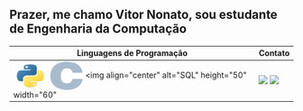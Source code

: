 ## Prazer, me chamo Vitor Nonato, sou estudante de Engenharia da Computação

| Linguagens de Programação | Contato |
|---------------------------|---------|
| <img align="center" alt="Python" height="50" width="60" src="https://raw.githubusercontent.com/devicons/devicon/master/icons/python/python-original.svg"> <img align="center" alt="C" height="50" width="60" src="https://raw.githubusercontent.com/devicons/devicon/master/icons/c/c-original.svg"> <img align="center" alt="SQL" height="50" width="60" | <a href="mailto:vitornn32@gmail.com"><img src="https://img.shields.io/badge/-Gmail-%23333?style=for-the-badge&logo=gmail&logoColor=white" target="_blank"></a> <a href="https://www.linkedin.com/in/vitor-n-9441932b1/" target="_blank"><img src="https://img.shields.io/badge/-LinkedIn-%230077B5?style=for-the-badge&logo=linkedin&logoColor=white" target="_blank"></a> |
